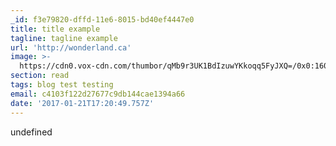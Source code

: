 ```yaml
---
_id: f3e79820-dffd-11e6-8015-bd40ef4447e0
title: title example
tagline: tagline example
url: 'http://wonderland.ca'
image: >-
  https://cdn0.vox-cdn.com/thumbor/qMb9r3UK1BdIzuwYKkoqq5FyJXQ=/0x0:1600x833/1720x1147/filters:focal(234x144:490x400):format(webp)/cdn3.vox-cdn.com/uploads/chorus_image/image/52855667/powerrangers_zordon_01.0.jpg
section: read
tags: blog test testing
email: c4103f122d27677c9db144cae1394a66
date: '2017-01-21T17:20:49.757Z'
---
```

undefined
